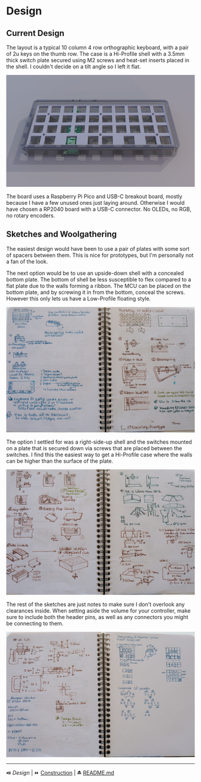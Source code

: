 # Design

## Current Design

The layout is a typical 10 column 4 row orthographic keyboard, with a pair of 2u keys on the thumb row. The case is a Hi-Profile shell with a 3.5mm thick switch plate secured using M2 screws and heat-set inserts placed in the shell. I couldn't decide on a tilt angle so I left it flat.

![Render of the keyboard showing the controllers](../images/renders/202403101546.png)

The board uses a Raspberry Pi Pico and USB-C breakout board, mostly because I have a few unused ones just laying around. Otherwise I would have chosen a RP2040 board with a USB-C connector. No OLEDs, no RGB, no rotary encoders.

## Sketches and Woolgathering

The easiest design would have been to use a pair of plates with some sort of spacers between them. This is nice for prototypes, but I'm personally not a fan of the look.

The next option would be to use an upside-down shell with a concealed bottom plate. The bottom of shell be less susceptible to flex compared to a flat plate due to the walls forming a ribbon. The MCU can be placed on the bottom plate, and by screwing it in from the bottom, conceal the screws. However this only lets us have a Low-Profile floating style.

![Rough profile sketches of the case](../images/sketches/IMG_7673.jpg)

The option I settled for was a right-side-up shell and the switches mounted on a plate that is secured down via screws that are placed between the switches. I find this the easiest way to get a Hi-Profile case where the walls can be higher than the surface of the plate.

![More rough profile sketches of the case](../images/sketches/IMG_7672.jpg)

The rest of the sketches are just notes to make sure I don't overlook any clearances inside. When setting aside the volume for your controller, make sure to include both the header pins, as well as any connectors you might be connecting to them.

![Some notes on dimensions and layouts](../images/sketches/IMG_7671.jpg)

---

⏯️ *Design* | ⏩ [Construction](Construction.md) | ⏏️ [README.md](../README.md)